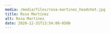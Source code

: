 ```yaml
---
media: /media/files/rosa-martinez_headshot.jpg
title: Rosa Martínez
alt: Rosa Martínez
date: 2020-12-31T13:54:00-0500
---
```

